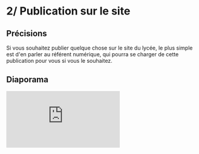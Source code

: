 # 2/ Publication sur le site

## Précisions

Si vous souhaitez publier quelque chose sur le site du lycée, le plus simple est d'en parler au référent numérique, qui pourra se charger de cette publication pour vous si vous le souhaitez.

## Diaporama

<iframe src="https://docs.google.com/presentation/d/e/2PACX-1vRSGPs25lKqnvUJy95EBms5FrhZti_nne-S2_PfZW94szgoS3Qh7s1efDhN3wqnGoe02qb9nOf9eosA/embed?start=false&loop=false&delayms=60000" frameborder="0" allowfullscreen="true" mozallowfullscreen="true" webkitallowfullscreen="true"></iframe>
